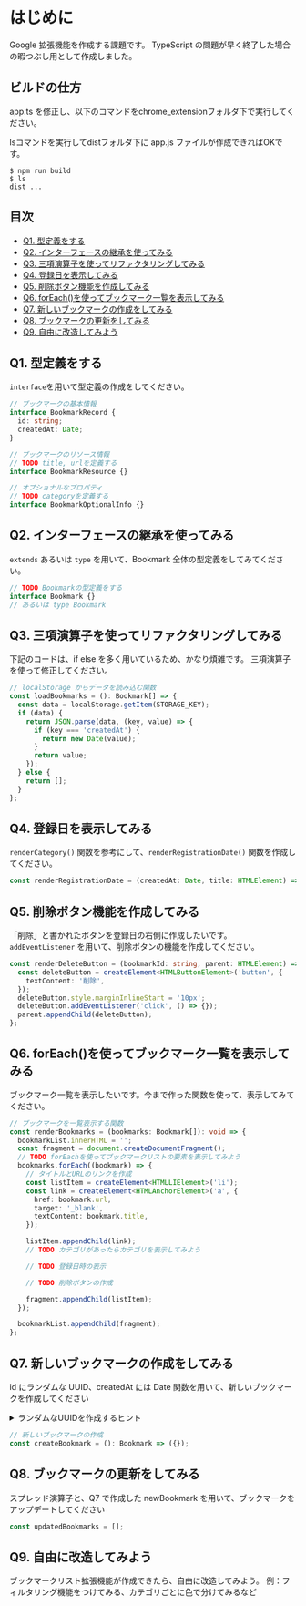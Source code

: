 # はじめに

Google 拡張機能を作成する課題です。
TypeScript の問題が早く終了した場合の暇つぶし用として作成しました。

## ビルドの仕方

app.ts を修正し、以下のコマンドをchrome_extensionフォルダ下で実行してください。

lsコマンドを実行してdistフォルダ下に app.js ファイルが作成できればOKです。

```
$ npm run build
$ ls
dist ...
```

## 目次

- [Q1. 型定義をする](#q1-型定義をする)
- [Q2. インターフェースの継承を使ってみる](#q2-インターフェースの継承を使ってみる)
- [Q3. 三項演算子を使ってリファクタリングしてみる](#q3-三項演算子を使ってリファクタリングしてみる)
- [Q4. 登録日を表示してみる](#q4-登録日を表示してみる)
- [Q5. 削除ボタン機能を作成してみる](#q5-削除ボタン機能を作成してみる)
- [Q6. forEach()を使ってブックマーク一覧を表示してみる](#q6-foreachを使ってブックマーク一覧を表示してみる)
- [Q7. 新しいブックマークの作成をしてみる](#q7-新しいブックマークの作成をしてみる)
- [Q8. ブックマークの更新をしてみる](#q8-ブックマークの更新をしてみる)
- [Q9. 自由に改造してみよう](#q9-自由に改造してみよう)

## Q1. 型定義をする

`interface`を用いて型定義の作成をしてください。

```ts
// ブックマークの基本情報
interface BookmarkRecord {
  id: string;
  createdAt: Date;
}

// ブックマークのリソース情報
// TODO title, urlを定義する
interface BookmarkResource {}

// オプショナルなプロパティ
// TODO categoryを定義する
interface BookmarkOptionalInfo {}
```

## Q2. インターフェースの継承を使ってみる

`extends` あるいは `type` を用いて、Bookmark 全体の型定義をしてみてください。

```ts
// TODO Bookmarkの型定義をする
interface Bookmark {}
// あるいは type Bookmark
```

## Q3. 三項演算子を使ってリファクタリングしてみる

下記のコードは、if else を多く用いているため、かなり煩雑です。
三項演算子を使って修正してください。

```ts
// localStorage からデータを読み込む関数
const loadBookmarks = (): Bookmark[] => {
  const data = localStorage.getItem(STORAGE_KEY);
  if (data) {
    return JSON.parse(data, (key, value) => {
      if (key === 'createdAt') {
        return new Date(value);
      }
      return value;
    });
  } else {
    return [];
  }
};
```

## Q4. 登録日を表示してみる

`renderCategory()` 関数を参考にして、`renderRegistrationDate()` 関数を作成してください。

```ts
const renderRegistrationDate = (createdAt: Date, title: HTMLElement) => {};
```

## Q5. 削除ボタン機能を作成してみる

「削除」と書かれたボタンを登録日の右側に作成したいです。
`addEventListener` を用いて、削除ボタンの機能を作成してください。

```ts
const renderDeleteButton = (bookmarkId: string, parent: HTMLElement) => {
  const deleteButton = createElement<HTMLButtonElement>('button', {
    textContent: '削除',
  });
  deleteButton.style.marginInlineStart = '10px';
  deleteButton.addEventListener('click', () => {});
  parent.appendChild(deleteButton);
};
```

## Q6. forEach()を使ってブックマーク一覧を表示してみる

ブックマーク一覧を表示したいです。今まで作った関数を使って、表示してみてください。

```ts
// ブックマークを一覧表示する関数
const renderBookmarks = (bookmarks: Bookmark[]): void => {
  bookmarkList.innerHTML = '';
  const fragment = document.createDocumentFragment();
  // TODO forEachを使ってブックマークリストの要素を表示してみよう
  bookmarks.forEach((bookmark) => {
    // タイトルとURLのリンクを作成
    const listItem = createElement<HTMLLIElement>('li');
    const link = createElement<HTMLAnchorElement>('a', {
      href: bookmark.url,
      target: '_blank',
      textContent: bookmark.title,
    });

    listItem.appendChild(link);
    // TODO カテゴリがあったらカテゴリを表示してみよう

    // TODO 登録日時の表示

    // TODO 削除ボタンの作成

    fragment.appendChild(listItem);
  });

  bookmarkList.appendChild(fragment);
};
```

## Q7. 新しいブックマークの作成をしてみる

id にランダムな UUID、createdAt には Date 関数を用いて、新しいブックマークを作成してください

<details><summary>ランダムなUUIDを作成するヒント</summary>

[Crypto](https://developer.mozilla.org/ja/docs/Web/API/Crypto)を使ってみましょう

</details>

```ts
// 新しいブックマークの作成
const createBookmark = (): Bookmark => ({});
```

## Q8. ブックマークの更新をしてみる

スプレッド演算子と、Q7 で作成した newBookmark を用いて、ブックマークをアップデートしてください

```ts
const updatedBookmarks = [];
```

## Q9. 自由に改造してみよう

ブックマークリスト拡張機能が作成できたら、自由に改造してみよう。
例：フィルタリング機能をつけてみる、カテゴリごとに色で分けてみるなど
